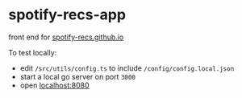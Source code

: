 # spotify-recs-app

front end for [spotify-recs.github.io](https://spotify-recs.github.io)

To test locally:

* edit `/src/utils/config.ts` to include `/config/config.local.json`
* start a local go server on port `3000`
* open [localhost:8080](http://localhost:8080)